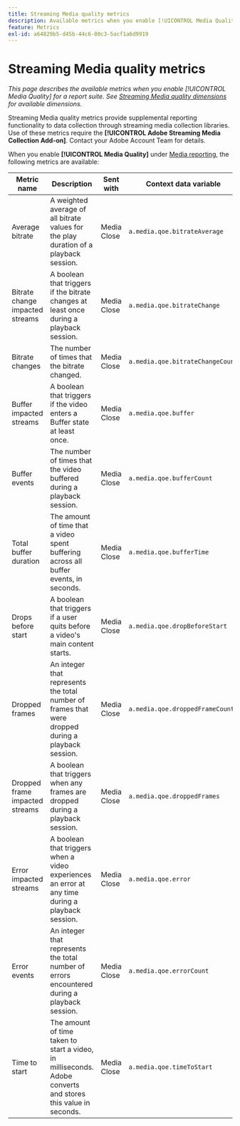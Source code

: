 ```yaml
---
title: Streaming Media quality metrics
description: Available metrics when you enable [!UICONTROL Media Quality] for a report suite.
feature: Metrics
exl-id: a64829b5-d45b-44c6-80c3-5acf1a6d9919
---
```

# Streaming Media quality metrics

*This page describes the available metrics when you enable [!UICONTROL Media Quality] for a report suite. See [Streaming Media quality dimensions](../dimensions/sm-quality.md) for available dimensions.*

Streaming Media quality metrics provide supplemental reporting functionality to data collection through streaming media collection libraries. Use of these metrics require the **[!UICONTROL Adobe Streaming Media Collection Add-on]**. Contact your Adobe Account Team for details.

When you enable **[!UICONTROL Media Quality]** under [Media reporting](/help/admin/admin/c-manage-report-suites/c-edit-report-suites/media-management.md), the following metrics are available:

| Metric name | Description | Sent with | Context data variable |
| --- | --- | --- | --- |
| Average bitrate | A weighted average of all bitrate values for the play duration of a playback session. | Media Close | `a.media.qoe.bitrateAverage` |
| Bitrate change impacted streams | A boolean that triggers if the bitrate changes at least once during a playback session. | Media Close | `a.media.qoe.bitrateChange` |
| Bitrate changes | The number of times that the bitrate changed. | Media Close | `a.media.qoe.bitrateChangeCount` |
| Buffer impacted streams | A boolean that triggers if the video enters a Buffer state at least once. | Media Close | `a.media.qoe.buffer` |
| Buffer events | The number of times that the video buffered during a playback session. | Media Close | `a.media.qoe.bufferCount` |
| Total buffer duration | The amount of time that a video spent buffering across all buffer events, in seconds. | Media Close | `a.media.qoe.bufferTime` |
| Drops before start | A boolean that triggers if a user quits before a video's main content starts. | Media Close | `a.media.qoe.dropBeforeStart` |
| Dropped frames | An integer that represents the total number of frames that were dropped during a playback session. | Media Close | `a.media.qoe.droppedFrameCount` |
| Dropped frame impacted streams | A boolean that triggers when any frames are dropped during a playback session. | Media Close | `a.media.qoe.droppedFrames` |
| Error impacted streams | A boolean that triggers when a video experiences an error at any time during a playback session. | Media Close | `a.media.qoe.error` |
| Error events | An integer that represents the total number of errors encountered during a playback session. | Media Close | `a.media.qoe.errorCount` |
| Time to start | The amount of time taken to start a video, in milliseconds. Adobe converts and stores this value in seconds. | Media Close | `a.media.qoe.timeToStart` |
